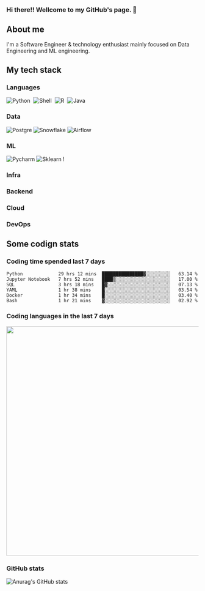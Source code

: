 ### Hi there!! Wellcome to my GitHub's page. 👋

## About me

I'm a Software Engineer & technology enthusiast mainly focused on Data Engineering and ML engineering.

## My tech stack

### Languages

![Python](https://img.shields.io/badge/Python-1C405C?style=for-the-badge&logo=python)&nbsp; ![Shell](https://img.shields.io/badge/Shell_Script-121011?style=for-the-badge&logo=gnu-bash&logoColor=white)&nbsp; 	![R](https://img.shields.io/badge/R-276DC3?style=for-the-badge&logo=r&logoColor=white)&nbsp; ![Java](https://img.shields.io/badge/Java-ED8B00?style=for-the-badge&logo=java&logoColor=white)

### Data
![Postgre](https://img.shields.io/badge/PostgreSQL-316192?style=for-the-badge&logo=postgresql&logoColor=white)&nbsp;![Snowflake](https://img.shields.io/badge/Snowflake-5BB4F7?style=for-the-badge&logo=snowflake&logoColor=white)&nbsp;![Airflow](https://img.shields.io/badge/Airflow-5BB4F7?style=for-the-badge&logo=airflow&logoColor=white)&nbsp;

### ML
![Pycharm](https://img.shields.io/badge/PyTorch-316192?style=for-the-badge&logo=pytorch&logoColor=FF0000)&nbsp;![Sklearn](https://img.shields.io/badge/Sklearn-5BB4F7?style=for-the-badge&logo=scikit-learn&logoColor=FF9A00)&nbsp;!
### Infra

### Backend

### Cloud

### DevOps




## Some codign stats

### Coding time spended last 7 days

<!--START_SECTION:waka-->

```text
Python             29 hrs 12 mins  ███████████████▓░░░░░░░░░   63.14 %
Jupyter Notebook   7 hrs 52 mins   ████▒░░░░░░░░░░░░░░░░░░░░   17.00 %
SQL                3 hrs 18 mins   █▓░░░░░░░░░░░░░░░░░░░░░░░   07.13 %
YAML               1 hr 38 mins    █░░░░░░░░░░░░░░░░░░░░░░░░   03.54 %
Docker             1 hr 34 mins    █░░░░░░░░░░░░░░░░░░░░░░░░   03.40 %
Bash               1 hr 21 mins    ▓░░░░░░░░░░░░░░░░░░░░░░░░   02.92 %
```
<!--END_SECTION:waka-->

### Coding languages in the last 7 days

<img src="https://wakatime.com/share/@QuantumA/fc1cfcd9-4c6f-41e9-9c18-f86f6df42a11.svg?sanitize=true" width="600">

### GitHub stats
![Anurag's GitHub stats](https://github-readme-stats.vercel.app/api?username=QuantumA&show_icons=true&theme=algolia&count_private=true)


<!--

**QuantumA/QuantumA** is a ✨ _special_ ✨ repository because its `README.md` (this file) appears on your GitHub profile.

Here are some ideas to get you started:

- 🔭 I’m currently working on ...
- 🌱 I’m currently learning ...
- 👯 I’m looking to collaborate on ...
- 🤔 I’m looking for help with ...
- 💬 Ask me about ...
- 📫 How to reach me: ...
- 😄 Pronouns: ...
- ⚡ Fun fact: ...
-->



